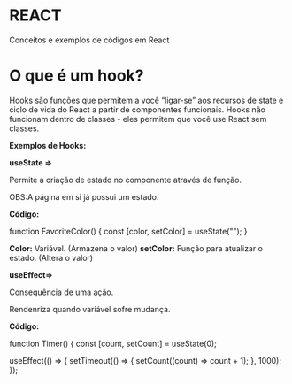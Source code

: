 # REACT
Conceitos e exemplos de códigos em React

# O que é um hook?

Hooks são funções que permitem a você “ligar-se” aos recursos de state e ciclo de vida do React a partir de componentes funcionais. 
Hooks não funcionam dentro de classes - eles permitem que você use React sem classes.

**Exemplos de Hooks:**

**useState ⇒**

Permite a criação de estado no componente através de função.

OBS:A página em si já possui um estado.

**Código:**

function FavoriteColor() {
    const [color, setColor] = useState("");
}

**Color:** Variável. (Armazena o valor)
**setColor:** Função para atualizar o estado. (Altera o valor)

**useEffect⇒**

Consequência de uma ação.

Rendenriza quando variável sofre mudança.

**Código:**

function Timer() {
   const [count, setCount] = useState(0);

useEffect(() => {
      setTimeout(() => {
        setCount((count) => count + 1);
    }, 1000);
});
